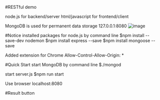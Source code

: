 #RESTful demo

node.js for backend/server
html/javascript for frontend/client

MongoDB is used for permanent data storage
127.0.0.1:8080
![image](https://github.com/ningzhao/githubImage/RESTful/mongo_roadsign_1.png)

#Notice
installed packages for node.js by command line
$npm install --save-dev nodemon
$npm install express --save
$npm install mongoose --save

Added extension for Chrome
Allow-Control-Allow-Origin: *

#Quick Start
start MongoDB by command line
$./mongod

start server.js
$npm run start

Use browser
localhost:8080

#Result
button
